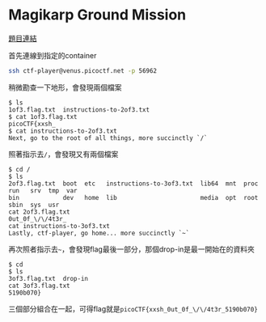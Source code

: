 # Magikarp Ground Mission

[題目連結](https://play.picoctf.org/practice/challenge/189)

首先連線到指定的container

```bash
ssh ctf-player@venus.picoctf.net -p 56962
```

稍微勘查一下地形，會發現兩個檔案

```console
$ ls
1of3.flag.txt  instructions-to-2of3.txt
$ cat 1of3.flag.txt
picoCTF{xxsh_
$ cat instructions-to-2of3.txt
Next, go to the root of all things, more succinctly `/`
```

照著指示去`/`，會發現又有兩個檔案

```console
$ cd /
$ ls
2of3.flag.txt  boot  etc   instructions-to-3of3.txt  lib64  mnt  proc  run   srv  tmp  var
bin            dev   home  lib                       media  opt  root  sbin  sys  usr
cat 2of3.flag.txt
0ut_0f_\/\/4t3r_
cat instructions-to-3of3.txt
Lastly, ctf-player, go home... more succinctly `~`
```

再次照者指示去`~`，會發現flag最後一部分，那個drop-in是最一開始在的資料夾

```console
$ cd
$ ls
3of3.flag.txt  drop-in
cat 3of3.flag.txt
5190b070}
```

三個部分組合在一起，可得flag就是`picoCTF{xxsh_0ut_0f_\/\/4t3r_5190b070}`

